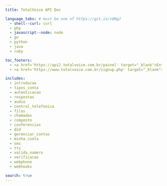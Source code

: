 ```yaml
---
title: TotalVoice API Doc

language_tabs: # must be one of https://git.io/vQNgJ
  - shell--curl: curl
  - php
  - javascript--node: node
  - go
  - python
  - java
  - ruby

toc_footers:
  - <a href='https://api2.totalvoice.com.br/painel' target="_blank">Entrar</a>
  - <a href='https://www.totalvoice.com.br/signup.php' target="_blank">Criar Conta</a>

includes:
  - introducao
  - tipos_conta
  - autenticacao
  - respostas
  - audio
  - central_telefonica
  - filas
  - chamadas
  - composto
  - conferencias
  - did
  - gerenciar_contas
  - minha_conta
  - sms
  - tts
  - valida_numero
  - verificacao
  - webphone
  - webhooks

search: true
---
```




